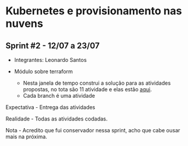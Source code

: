 # Kubernetes e provisionamento nas nuvens

## Sprint #2 - 12/07 a 23/07

- Integrantes: Leonardo Santos

- Módulo sobre terraform
    - Nesta janela de tempo construi a solução para as atividades propostas, no tota são 11 atividade e 
    elas estão [aqui](https://github.com/zup-academy/curso-terraform).
    - Cada branch é uma atividade

Expectativa
    - Entrega das atividades

Realidade
    - Todas as atividades codadas.

Nota
    - Acredito que fui conservador nessa sprint, acho que cabe ousar mais na próxima.